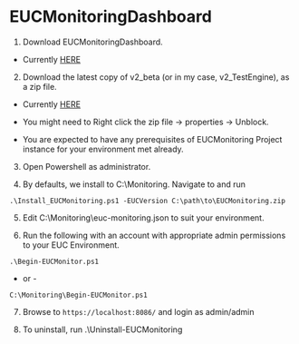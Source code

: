 # EUCMonitoringDashboard

1. Download EUCMonitoringDashboard.

- Currently [HERE](https://github.com/littletoyrobots/EUCMonitoringDashboard)

2. Download the latest copy of v2_beta (or in my case, v2_TestEngine), as a zip file.

- Currently [HERE](https://github.com/littletoyrobots/EUCMonitoring/tree/v2_TestEngine)

- You might need to Right click the zip file -> properties -> Unblock. 

- You are expected to have any prerequisites of EUCMonitoring Project instance for your environment met 
already.

3. Open Powershell as administrator.

4. By defaults, we install to C:\Monitoring.  Navigate to and run

```
.\Install_EUCMonitoring.ps1 -EUCVersion C:\path\to\EUCMonitoring.zip
```

5. Edit C:\Monitoring\euc-monitoring.json to suit your environment.

6. Run the following with an account with appropriate admin permissions to your EUC Environment. 
```
.\Begin-EUCMonitor.ps1 
```
- or -
```
C:\Monitoring\Begin-EUCMonitor.ps1
```

7. Browse to ```https://localhost:8086/``` and login as admin/admin

8. To uninstall, run .\Uninstall-EUCMonitoring 

